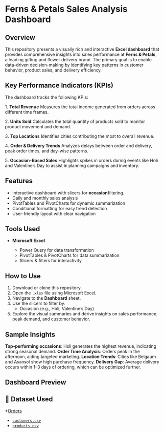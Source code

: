 
#  Ferns & Petals Sales Analysis Dashboard

##  Overview

This repository presents a visually rich and interactive **Excel dashboard** that provides comprehensive insights into sales performance at **Ferns & Petals**, a leading gifting and flower delivery brand. The primary goal is to enable data-driven decision-making by identifying key patterns in customer behavior, product sales, and delivery efficiency.

##  Key Performance Indicators (KPIs)

The dashboard tracks the following KPIs:

1️. **Total Revenue**
Measures the total income generated from orders across different time frames.

2️. **Units Sold**
Calculates the total quantity of products sold to monitor product movement and demand.

3️. **Top Locations**
Identifies cities contributing the most to overall revenue.

4️. **Order & Delivery Trends**
Analyzes delays between order and delivery, peak order times, and day-wise patterns.

5️. **Occasion-Based Sales**
Highlights spikes in orders during events like Holi and Valentine’s Day to assist in planning campaigns and inventory.


## Features

* Interactive dashboard with slicers for **occasion**filtering.
* Daily and monthly sales analysis
* PivotTables and PivotCharts for dynamic summarization
* Conditional formatting for easy trend detection
* User-friendly layout with clear navigation


##  Tools Used

* **Microsoft Excel**

  * Power Query for data transformation
  * PivotTables & PivotCharts for data summarization
  * Slicers & filters for interactivity
 
##  How to Use

1. Download or clone this repository.
2. Open the `.xlsx` file using Microsoft Excel.
3. Navigate to the **Dashboard** sheet.
4. Use the slicers to filter by:
   * Occasion (e.g., Holi, Valentine’s Day)
  5. Explore the visual summaries and derive insights on sales performance, peak demand, and customer behavior.


##  Sample Insights

**Top-performing occasions**: Holi generates the highest revenue, indicating strong seasonal demand.
**Order Time Analysis**: Orders peak in the afternoon, aiding targeted marketing.
**Location Trends**: Cities like Belgaum and Asansol show high purchase frequency.
**Delivery Gap**: Average delivery occurs within 1–3 days of ordering, which can be optimized further.


## Dashboard Preview


## 📂 Dataset Used

*<a href="https://github.com/Akshitachoudhary/Fnp_sales_analysis_excel/blob/main/orders.csv">Orders</a>
* [`customers.csv`](https://github.com/yourusername/repositoryname/blob/main/customers.csv)
* [`products.csv`](https://github.com/yourusername/repositoryname/blob/main/products.csv)
